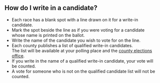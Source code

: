 ## How do I write in a candidate?  
- Each race has a blank spot with a line drawn on it for a write-in candidate.
- Mark the spot beside the line as if you were voting for a candidate whose name is printed on the ballot.
- Write the name of the candidate you wish to vote for on the line.
- Each county publishes a list of qualified write-in candidates.  
	The list will be available at your polling place and the [county elections office](http://www.sos.ca.gov/elections/voting-resources/new-voters/county-elections-offices/).  
- If you write in the name of a qualified write-in candidate, your vote will be counted.
- A vote for someone who is not on the qualified candidate list will not be counted.



